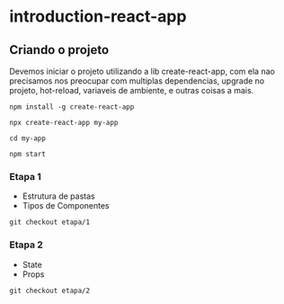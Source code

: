 # introduction-react-app

## Criando o projeto

Devemos iniciar o projeto utilizando a lib create-react-app, com ela nao precisamos nos preocupar com multiplas dependencias, upgrade no projeto, hot-reload, variaveis de ambiente, e outras coisas a mais.

``npm install -g create-react-app``

``npx create-react-app my-app``

``cd my-app``

``npm start``

### Etapa 1

- Estrutura de pastas
- Tipos de Componentes

``git checkout etapa/1``

### Etapa 2

- State
- Props

``git checkout etapa/2``
